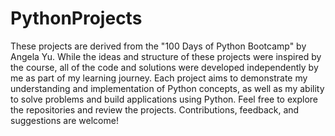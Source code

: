 # PythonProjects

These projects are derived from the "100 Days of Python Bootcamp" by Angela Yu. While the ideas and structure of these projects were inspired by the course, all of the code and solutions were developed independently by me as part of my learning journey.
Each project aims to demonstrate my understanding and implementation of Python concepts, as well as my ability to solve problems and build applications using Python.
Feel free to explore the repositories and review the projects. Contributions, feedback, and suggestions are welcome!
